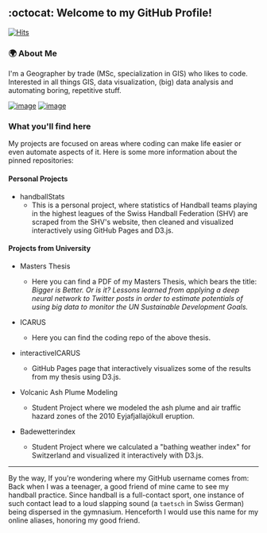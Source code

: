 ## :octocat: Welcome to my GitHub Profile! 
[![Hits](https://hits.seeyoufarm.com/api/count/incr/badge.svg?url=https%3A%2F%2Fgithub.com%2Ftaetscher&count_bg=%2379C83D&title_bg=%23555555&icon=&icon_color=%23E7E7E7&title=Website+Views+%5Bdaily+%2F+total+since+January+2021%5D&edge_flat=false)](https://hits.seeyoufarm.com)

### :earth_africa: About Me
I'm a Geographer by trade (MSc, specialization in GIS) who likes to code. Interested in all things GIS, data visualization, (big) data analysis and automating boring, repetitive stuff.

[![image](https://img.shields.io/badge/LinkedIn-0077B5?style=for-the-badge&logo=linkedin&logoColor=white)](https://www.linkedin.com/in/benjamin-sch%C3%BCpbach-0a1b15129/)
[![image](https://img.shields.io/badge/Stack_Overflow-FE7A16?style=for-the-badge&logo=stack-overflow&logoColor=white)](https://stackoverflow.com/users/13389221/taetscher)

### What you'll find here
My projects are focused on areas where coding can make life easier or even automate aspects of it.
Here is some more information about the pinned repositories:

#### Personal Projects

- handballStats 
    - This is a personal project, where statistics of Handball teams playing in the highest leagues of the Swiss Handball Federation (SHV) are scraped from the SHV's website, then cleaned and visualized interactively using GitHub Pages and D3.js.


#### Projects from University
- Masters Thesis 
    - Here you can find a PDF of my Masters Thesis, which bears the title: _Bigger is Better. Or is it? Lessons learned from applying a deep neural network to Twitter posts in order to estimate potentials of using big data to monitor the UN Sustainable Development Goals._
    
- ICARUS 
    - Here you can find the coding repo of the above thesis. 
    
- interactiveICARUS 
    - GitHub Pages page that interactively visualizes some of the results from my thesis using D3.js.
    
- Volcanic Ash Plume Modeling 
    - Student Project where we modeled the ash plume and air traffic hazard zones of the 2010 Eyjafjallajökull eruption.
    
- Badewetterindex 
    - Student Project where we calculated a "bathing weather index" for Switzerland and visualized it interactively with D3.js.





---
By the way, If you're wondering where my GitHub username comes from:
Back when I was a teenager, a good friend of mine came to see my handball practice. Since handball is a full-contact sport, one instance of such contact lead to a loud slapping sound (a ```taetsch``` in Swiss German) being dispersed in the gymnasium. Henceforth I would use this name for my online aliases, honoring my good friend.
